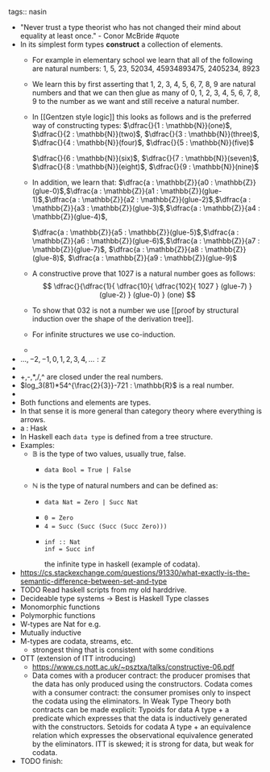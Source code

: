 tags:: nasin

- "Never trust a type theorist who has not changed their mind about equality at least once." - Conor McBride #quote
- In its simplest form types **construct** a collection of elements.
	- For example in elementary school we learn that all of the following are natural numbers:
	  1, 5, 23, 52034, 45934893475, 2405234, 8923
	- We learn this by first asserting that 1, 2, 3, 4, 5, 6, 7, 8, 9 are natural numbers and that we can then glue as many of 0, 1, 2, 3, 4, 5, 6, 7, 8, 9 to the number as we want and still receive a natural number.
	- In [[Gentzen style logic]] this looks as follows and is the preferred way of constructing types:
	  $\dfrac{}{1 : \mathbb{N}}(one)$, $\dfrac{}{2 : \mathbb{N}}(two)$, $\dfrac{}{3 : \mathbb{N}}(three)$, $\dfrac{}{4 : \mathbb{N}}(four)$, $\dfrac{}{5 : \mathbb{N}}(five)$
	  
	  $\dfrac{}{6 : \mathbb{N}}(six)$, $\dfrac{}{7 : \mathbb{N}}(seven)$, $\dfrac{}{8 : \mathbb{N}}(eight)$, $\dfrac{}{9 : \mathbb{N}}(nine)$
	- In addition, we learn that:
	  $\dfrac{a : \mathbb{Z}}{a0 : \mathbb{Z}}(glue-0)$,$\dfrac{a : \mathbb{Z}}{a1 : \mathbb{Z}}(glue-1)$,$\dfrac{a : \mathbb{Z}}{a2 : \mathbb{Z}}(glue-2)$,$\dfrac{a : \mathbb{Z}}{a3 : \mathbb{Z}}(glue-3)$,$\dfrac{a : \mathbb{Z}}{a4 : \mathbb{Z}}(glue-4)$,
	  
	  $\dfrac{a : \mathbb{Z}}{a5 : \mathbb{Z}}(glue-5)$,$\dfrac{a : \mathbb{Z}}{a6 : \mathbb{Z}}(glue-6)$,$\dfrac{a : \mathbb{Z}}{a7 : \mathbb{Z}}(glue-7)$, $\dfrac{a : \mathbb{Z}}{a8 : \mathbb{Z}}(glue-8)$, $\dfrac{a : \mathbb{Z}}{a9 : \mathbb{Z}}(glue-9)$
	- A constructive prove that 1027 is a natural number goes as follows:
	  $$
	  \dfrac{}{\dfrac{1}{
	  \dfrac{10}{
	  \dfrac{102}{
	  1027
	  } (glue-7)
	  } (glue-2)
	  } (glue-0)
	  } (one)
	  $$
	- To show that 032 is not a number we use [[proof by structural induction over the shape of the derivation tree]].
	- For infinite structures we use co-induction.
	-
- $\ldots,-2,-1,0,1,2,3,4,\ldots : \mathbb{Z}$
-
- +,-,*,/,^ are closed under the real numbers.
- $log_3(81)*54^{\frac{2}{3}}-721 : \mathbb{R}$ is a real number.
-
- Both functions and elements are types.
- In that sense it is more general than category theory where everything is arrows.
- a : Hask
- In Haskell each `data type` is defined from a tree structure.
- Examples:
	- $\mathbb{B}$ is the type of two values, usually true, false.
		- ```lang=Haskell
		  data Bool = True | False
		  ```
	- $\mathbb{N}$ is the type of natural numbers and can be defined as:
		- ```lang=Haskell
		  data Nat = Zero | Succ Nat
		  ```
		- `0 = Zero`
		- `4 = Succ (Succ (Succ (Succ Zero)))`
		- ```lang=Haskell
		  inf :: Nat
		  inf = Succ inf
		  ```
		  the infinite type in haskell (example of codata).
- https://cs.stackexchange.com/questions/91330/what-exactly-is-the-semantic-difference-between-set-and-type
- TODO Read haskell scripts from my old harddrive.
- Decideable type systems -> Best is Haskell Type classes
- Monomorphic functions
- Polymorphic functions
- W-types are Nat for e.g.
- Mutually inductive
- M-types are codata, streams, etc.
	- strongest thing that is consistent with some conditions
- OTT (extension of ITT introducing)
	- https://www.cs.nott.ac.uk/~psztxa/talks/constructive-06.pdf
	- Data comes with a producer contract: the producer promises that the data has only produced using the constructors.
	  Codata comes with a consumer contract: the consumer promises only to inspect the codata using the eliminators.
	  In Weak Type Theory both contracts can be made explicit:
	  Typoids for data A type + a predicate which expresses that the data is inductively generated with the constructors.
	  Setoids for codata A type + an equivalence relation which expresses the observational equivalence generated by the eliminators.
	  ITT is skewed; it is strong for data, but weak for codata.
- TODO finish: